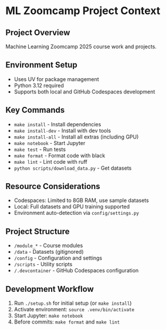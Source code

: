 # ML Zoomcamp Project Context

## Project Overview
Machine Learning Zoomcamp 2025 course work and projects.

## Environment Setup
- Uses UV for package management
- Python 3.12 required
- Supports both local and GitHub Codespaces development

## Key Commands
- `make install` - Install dependencies
- `make install-dev` - Install with dev tools
- `make install-all` - Install all extras (including GPU)
- `make notebook` - Start Jupyter
- `make test` - Run tests
- `make format` - Format code with black
- `make lint` - Lint code with ruff
- `python scripts/download_data.py` - Get datasets

## Resource Considerations
- Codespaces: Limited to 8GB RAM, use sample datasets
- Local: Full datasets and GPU training supported
- Environment auto-detection via `config/settings.py`

## Project Structure
- `/module_*` - Course modules
- `/data` - Datasets (gitignored)
- `/config` - Configuration and settings
- `/scripts` - Utility scripts
- `/.devcontainer` - GitHub Codespaces configuration

## Development Workflow
1. Run `./setup.sh` for initial setup (or `make install`)
2. Activate environment: `source .venv/bin/activate`
3. Start Jupyter: `make notebook`
4. Before commits: `make format` and `make lint`